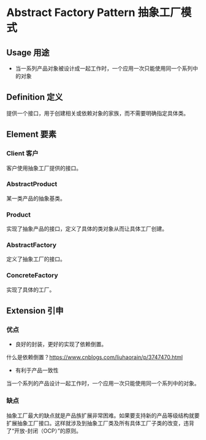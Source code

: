 # Abstract Factory Pattern 抽象工厂模式

## Usage 用途

- 当一系列产品对象被设计成一起工作时，一个应用一次只能使用同一个系列中的对象

## Definition 定义

提供一个接口，用于创建相关或依赖对象的家族，而不需要明确指定具体类。

## Element 要素

### Client 客户

客户使用抽象工厂提供的接口。

### AbstractProduct

某一类产品的抽象基类。

### Product

实现了抽象产品的接口，定义了具体的类对象从而让具体工厂创建。

### AbstractFactory

定义了抽象工厂的接口。

### ConcreteFactory

实现了具体的工厂。

## Extension 引申

### 优点

- 良好的封装，更好的实现了依赖倒置。

什么是依赖倒置？https://www.cnblogs.com/liuhaorain/p/3747470.html

- 有利于产品一致性

当一个系列的产品设计一起工作时，一个应用一次只能使用同一个系列中的对象。

### 缺点

抽象工厂最大的缺点就是产品族扩展非常困难。如果要支持新的产品等级结构就要扩展抽象工厂接口。这样就涉及到抽象工厂类及所有具体工厂子类的改变，违背了“开放-封闭（OCP）”的原则。